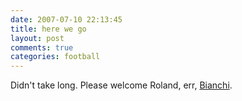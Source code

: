 ```yaml
---
date: 2007-07-10 22:13:45
title: here we go
layout: post
comments: true
categories: football
---
```

Didn't take long. Please welcome Roland, err,
[Bianchi](http://news.bbc.co.uk/sport1/hi/football/teams/m/man_city/6287728.stm).
